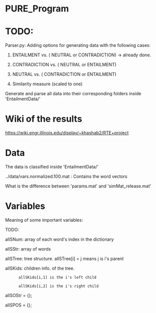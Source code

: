 PURE_Program
============


TODO: 
============

Parser.py: Adding options for generating data with the following cases: 

1) ENTAILMENT  vs. ( NEUTRAL or CONTRADICTION) -> already done. 

2) CONTRADICTION  vs. ( NEUTRAL or ENTAILMENT) 

3) NEUTRAL  vs. ( CONTRADICTION or ENTAILMENT) 

4) Similarity measure (scaled to one)


Generate and parse all data into their corresponding folders inside 'EntailmentData/'



Wiki of the results
===========
https://wiki.engr.illinois.edu/display/~khashab2/RTE+project

Data
============
The data is classified inside 'EntailmentData/'

../data/vars.normalized.100.mat : Contains the word vectors 


What is the difference between 'params.mat' and 'simMat_release.mat'


Variables 
============
Meaning of some important variables: 


TODO: 


allSNum: array of each word's index in the dictionary

allSStr: array of words

allSTree: tree structure. allSTree[i] = j means j is i's parent

allSKids: children info. of the tree.

          allSKids[i,1] is the i's left child

          allSKids[i,2] is the i's right child

allSOStr = {};

allSPOS = {};



